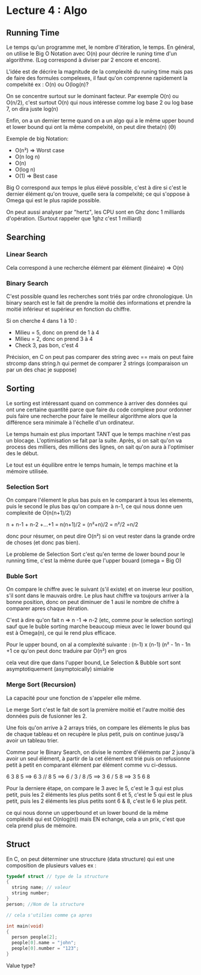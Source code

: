 # Lecture 4 : Algo


## Running Time

Le temps qu'un programme met, le nombre d'itération, le temps. En général, on utilise le Big O Notation avec O(n) pour décrire le runing time d'un algorithme. (Log correspond à diviser par 2 encore et encore).

L'idée est de décrire la magnitude de la complexité du runing time mais pas de faire des formules compelexes, il faut qu'on comprenne rapidement la compelxité ex :
O(n) ou O(log(n)?

On se concentre surtout sur le dominant facteur. Par exemple O(n) ou O(n/2), c'est surtout O(n) qui nous intéresse comme log base 2 ou log base 7, on dira juste log(n)

Enfin, on a un dernier terme quand on a un algo qui a le même upper bound et lower bound qui ont la même compelxité, on peut dire theta(n) (ϴ)

Exemple de big Notation:

* O(n²) => Worst case
* O(n log n)
* O(n)
* O(log n)
* O(1) => Best case

Big O correspond aux temps le plus élévé possible, c'est à dire si c'est le dernier élément qu'on trouve, quelle sera la compelxité; ce qui s'oppose à Omega qui est le plus rapide possible.

On peut aussi analyser par "hertz", les CPU sont en Ghz donc 1 milliards d'opération. (Surtout rappeler que 1ghz c'est 1 milliard)

## Searching

### Linear Search

Cela correspond à une recherche élément par élément (linéaire) => O(n)

### Binary Search

C'est possible quand les recherches sont triés par ordre chronologique. Un binary search est le fait de prendre la moitié des informations et prendre la moitié inférieur et supérieur en fonction du chiffre.

Si on cherche 4 dans 1 à 10 :

* Milieu = 5, donc on prend de 1 à 4
* Milieu = 2, donc on prend 3 à 4
* Check 3, pas bon, c'est 4

Précision, en C on peut pas comparer des string avec == mais on peut faire strcomp dans string.h qui permet de comparer 2 strings (comparaison un par un des chac je suppose)

## Sorting

Le sorting est intéressant quand on commence à arriver des données qui ont une certaine quantité parce que faire du code complexe pour ordonner puis faire une recherche pour faire le meilleur algorithme alors que la différence sera minimale à l'échelle d'un ordinateur.

Le temps humain est plus important TANT que le temps machine n'est pas un blocage. L'optimisation se fait par la suite. Après, si on sait qu'on va process des milliers, des millions des lignes, on sait qu'on aura à l'optimiser des le début.

Le tout est un équilibre entre le temps humain, le temps machine et la mémoire utilisée.

### Selection Sort

On compare l'élement le plus bas puis en le comparant à tous les elements, puis le second le plus bas qu'on compare à n-1, ce qui nous donne uen complexité de 
O(n(n+1)/2) 

n + n-1 + n-2 +...+1  = n(n+1)/2 = (n²+n)/2 = n²/2 =n/2

donc pour résumer, on peut dire O(n²) si on veut rester dans la grande ordre de choses (et donc pas bien).

Le probleme de Selection Sort c'est qu'en terme de lower bound pour le running time, c'est la même durée que l'upper bouard (omega = Big O)

### Buble Sort

On compare le chiffre avec le suivant (s'il existe) et on inverse leur position, s'il sont dans le mauvais ordre. Le plus haut chiffre va toujours arriver à la bonne position, donc on peut diminuer de 1 ausi le nombre de chifre à comparer apres chaque itération.

C'est à dire qu'on fait n => n -1 => n-2 (etc, comme pour le selection sorting) sauf que le buble sorting marche beaucoup mieux avec le lower bound qui est à Omega(n), ce qui le rend plus efficace.

Pour le upper bound, on al a complexité suivante :
(n-1) x (n-1)
(n² - 1n - 1n +1
ce qu'on peut donc traduire par O(n²) en gros

cela veut dire que dans l'upper bound, Le Selection & Bubble sort sont asymptotiquement (asymptoically) simialrie

### Merge Sort (Recursion)

La capacité pour une fonction de s'appeler elle même. 

Le merge Sort c'est le fait de sort la première moitié et l'autre moitié des données puis de fusionner les 2.

Une fois qu'on arrive à 2 arrays triés, on compare les éléments le plus bas de chaque tableau et on recupère le plus petit, puis on continue jusqu'à avoir un tableau trier.

Comme pour le Binary Search, on divise le nombre d'éléments par 2 jusqu'à avoir un seul élément, à partir de la cet élément est trié puis on refusionne petit à petit en comparant élément par élément comme vu ci-dessus.

6 3 8 5 ==> 6 3 // 8 5 ==> 6 / 3 / 8 /5 ==> 3 6 / 5 8 ==> 3 5 6 8
                           
Pour la derniere étape, on compare le 3 avec le 5, c'est le 3 qui est plus petit, puis les 2 éléments les plus petits sont 6 et 5, c'est le 5 qui est le plus petit, puis les 2 éléments les plus petits sont 6 & 8, c'est le 6 le plus petit.

ce qui nous donne un upperbound et un lower bound de la même compléxité qui est O(nlog(n)) mais EN echange, cela a un prix, c'est que cela prend plus de mémoire.

## Struct

En C, on peut déterminer une struccture (data structure) qui est une composition de plusieurs values ex :

```C
typedef struct // type de la structure
{
  string name; // valeur
  string number;
}
person; //Nom de la structure

// cela s'utilies comme ça apres

int main(void)
{
  person people[2];
  people[0].name = "john";
  people[0].number = "123";
}
```

Value type?
